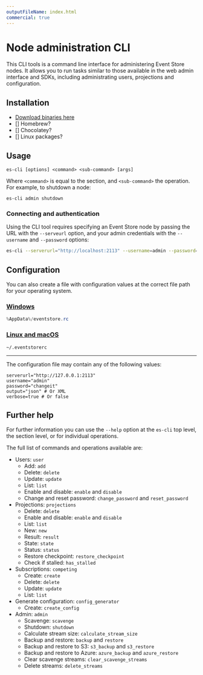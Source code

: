 ```yaml
---
outputFileName: index.html
commercial: true
---
```


# Node administration CLI

This CLI tools is a command line interface for administering Event Store nodes. It allows you to run tasks similar to those available in the web admin interface and SDKs, including administrating users, projections and configuration.

## Installation

- [Download binaries here](#)
- [] Homebrew?
- [] Chocolatey?
- [] Linux packages?

## Usage

```shell
es-cli [options] <command> <sub-command> [args]
```

Where `<command>` is equal to the section, and `<sub-command>` the operation. For example, to shutdown a node:

```shell
es-cli admin shutdown
```

### Connecting and authentication

Using the CLI tool requires specifying an Event Store node by passing the URL with the `--serveurl` option, and your admin credentials with the `--username` and `--password` options:

```bash
es-cli --serverurl="http://localhost:2113" --username=admin --password=changeit
```

## Configuration

You can also create a file with configuration values at the correct file path for your operating system.

### [Windows](#tab/tabid-windows)

```powershell
%AppData%/eventstore.rc
```

### [Linux and macOS](#tab/tabid-linux-macos)

```shell
~/.eventstorerc
```

***

The configuration file may contain any of the following values:

```shell
serverurl="http://127.0.0.1:2113"
username="admin"
password="changeit"
output="json" # Or XML
verbose=true # Or false
```

## Further help

For further information you can use the `--help` option at the `es-cli` top level, the section level, or for individual operations.

The full list of commands and operations available are:

-   Users: `user`
    -   Add: `add`
    -   Delete: `delete`
    -   Update: `update`
    -   List: `list`
    -   Enable and disable: `enable` and `disable`
    -   Change and reset password: `change_password` and `reset_password`
-   Projections: `projections`
    -   Delete: `delete`
    -   Enable and disable: `enable` and `disable`
    -   List: `list`
    -   New: `new`
    -   Result: `result`
    -   State: `state`
    -   Status: `status`
    -   Restore checkpoint: `restore_checkpoint`
    -   Check if stalled: `has_stalled`
-   Subscriptions: `competing`
    -   Create: `create`
    -   Delete: `delete`
    -   Update: `update`
    -   List: `list`
-   Generate configuration: `config_generator`
    - Create: `create_config`
-   Admin: `admin`
    -   Scavenge: `scavenge`
    -   Shutdown: `shutdown`
    -   Calculate stream size: `calculate_stream_size`
    -   Backup and restore: `backup` and `restore`
    -   Backup and restore to S3: `s3_backup` and `s3_restore`
    -   Backup and restore to Azure: `azure_backup` and `azure_restore`
    -   Clear scavenge streams: `clear_scavenge_streams`
    -   Delete streams: `delete_streams`